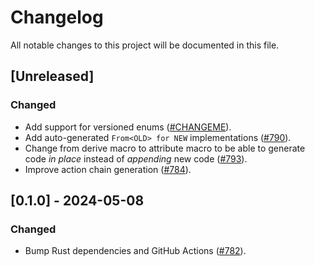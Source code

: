 # Changelog

All notable changes to this project will be documented in this file.

## [Unreleased]

### Changed

- Add support for versioned enums ([#CHANGEME]).
- Add auto-generated `From<OLD> for NEW` implementations ([#790]).
- Change from derive macro to attribute macro to be able to generate code
  _in place_ instead of _appending_ new code ([#793]).
- Improve action chain generation ([#784]).

[#784]: https://github.com/stackabletech/operator-rs/pull/784
[#790]: https://github.com/stackabletech/operator-rs/pull/790
[#793]: https://github.com/stackabletech/operator-rs/pull/793
[#CHANGEME]: https://github.com/stackabletech/operator-rs/pull/CHANGEME

## [0.1.0] - 2024-05-08

### Changed

- Bump Rust dependencies and GitHub Actions ([#782]).

[#782]: https://github.com/stackabletech/operator-rs/pull/782
